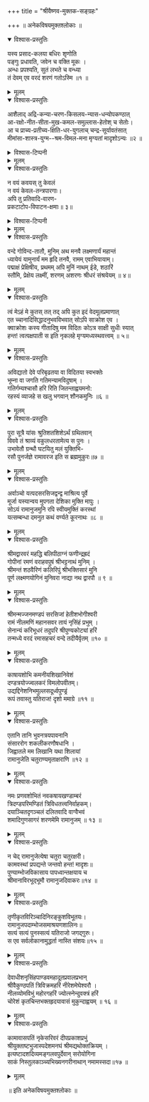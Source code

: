 +++
title = "श्रीवैष्णव-मुक्तक-सङ्ग्रहः"

+++
॥ अनेकविषयमुक्तश्लोकाः ॥  


<details open><summary>विश्वास-प्रस्तुतिः</summary>

यस्य प्रसाद-कलया बधिरः शृणोति  
पङ्गुः प्रधावति, जवेन च वक्ति मूकः ।  
अन्धः प्रपश्यति, सुतं लभते च वन्ध्या  
तं देवम् एव वरदं शरणं गतोऽस्मि ॥१ ॥
</details>

<details><summary>मूलम्</summary>

यस्य प्रसादकलया बधिरः शृणोति  
पङ्गुः प्रधावति जवेन च वक्ति मूकः ।  
अन्धः प्रपश्यति सुतं लभते च वन्ध्या  
तं देवमेव वरदं शरणं गतोऽस्मि ॥१ ॥
</details>


<details open><summary>विश्वास-प्रस्तुतिः</summary>

आशैलाद् अद्रि-कन्या-चरण-किसलय-न्यास-धन्योपकण्ठात्  
आ-रक्षो-नीत-सीता-मुख-कमल-समुल्लास-हेतोश् च सेतोः।  
आ च प्राच्य-प्रतीच्य-क्षिति-धर-युगलाच् चन्द्र-सूर्यावतंसात्  
मीमांसा-शास्त्र-युग्म--श्रम-विमल-मना मृग्यतां मादृशोऽन्यः ॥२ ॥
</details>

<details><summary>विश्वास-टिप्पनी</summary>

यामुनप्रौढोक्ती राजसभायां वादारम्भ इति श्रूयते। 
</details>


<details><summary>मूलम्</summary>

आशैलादद्रिकन्याचरणकिसलयन्यासधन्योपकण्ठात्  
आरक्षोनीतसीतामुखकमलसमुल्लासहेतोश्च सेतोः।  
आचप्राच्यप्रतीच्यक्षितिधरयुगलाच्चन्द्रसूर्यावतंसात्  
मीमांसाशास्त्रयुग्मश्रमविमलमना मृग्यतां मादृशोऽन्यः ॥२ ॥
</details>


<details open><summary>विश्वास-प्रस्तुतिः</summary>

न वयं कवयस् तु केवलं  
न वयं केवल-तन्त्रपारगाः।  
अपि तु प्रतिवादि-वारण-  
प्रकटाटोप-विपाटन-क्षमाः॥ ३॥
</details>

<details><summary>विश्वास-टिप्पनी</summary>

यामुनप्रौढोक्ती राजसभायां वादारम्भ इति श्रूयते।
</details>

<details><summary>मूलम्</summary>

न वयं कवयस्तु केवलं  
न वयं केवलतन्त्रपारगाः।  
अपि तु प्रतिवादिवारण  
प्रकटाटोपविपाटनक्षमाः॥ ३॥
</details>


<details open><summary>विश्वास-प्रस्तुतिः</summary>

वन्दे गोविन्द-तातौ, मुनिम् अथ मनवै लक्ष्मणार्यं महान्तं  
ध्यायेयं यामुनार्यं मम हृदि तनवै, रामम् एवाभियायाम्।  
पद्माक्षं प्रेक्षिषीय, प्रथमम् अपि मुनिं नाथम् ईडे, शठारिं  
स्तौमि, प्रेक्षेय लक्ष्मीं, शरणम् अशरणः श्रीधरं संश्रयेयम् ॥ ४॥
</details>

<details><summary>मूलम्</summary>

वन्दे गोविन्दतातौ मुनिमथ मनवै लक्ष्मणार्यं महान्तं  
ध्यायेयं यामुनार्यं मम हृदि तनवैराममेवाभियायाम्।  
पद्माक्षं प्रेक्षिषीय प्रथममपि मुनि नाथमीडे शठारि  
स्तौमि प्रेक्षेय लक्ष्मीं शरणमशरणः श्रीधरं संश्रयेयम् ॥ ४॥
</details>


<details open><summary>विश्वास-प्रस्तुतिः</summary>

त्वं मेऽहं मे कुतस् तत् तद् अपि कुत इदं वेदमूलप्रमाणात्  
एत च्चानादिसिद्धादनुभवविभवात् सोऽपि साक्रोश एव ।  
क्वाक्रोशः कस्य गीतादिषु मम विदितः कोऽत्र साक्षी सुधीः स्यात्  
हन्त! त्वत्पक्षपाती स इति नृकलहे मृग्यमध्यस्थवत्त्वम् ॥ ५॥
</details>

<details><summary>मूलम्</summary>

त्वं मेऽहं मे कुतस्तत् तदपि कुत इदं वेदमूलप्रमाणात्  
एत च्चानादिसिद्धादनुभवविभवात् सोऽपि साक्रोश एव ।  
क्वाक्रोशः कस्य गीतादिषु मम विदितः कोऽत्र साक्षी सुधीः स्यात्  
हन्त! त्वत्पक्षपाती स इति नृकलहे मृग्यमध्यस्थवत्त्वम् ॥ ५॥
</details>


<details open><summary>विश्वास-प्रस्तुतिः</summary>

अविद्यातो देवे परिबृढतया वा विदितया स्वभक्तेः  
भूम्ना वा जगति गतिमन्यामविदुषाम् ।  
गतिर्गम्यश्चासौ हरि रिति जितन्ताह्वयमनो:  
रहस्यं व्याजहे स खलु भगवान् शौनकमुनिः ॥६ ॥
</details>

<details><summary>मूलम्</summary>

अविद्यातो देवे परिबृढतया वा विदितया स्वभक्तेः  
भूम्ना वा जगति गतिमन्यामविदुषाम् ।  
गतिर्गम्यश्चासौ हरि रिति जितन्ताह्वयमनो:  
रहस्यं व्याजहे स खलु भगवान् शौनकमुनिः ॥६ ॥
</details>


<details open><summary>विश्वास-प्रस्तुतिः</summary>

पुरा सूत्रै या॑सः श्रुतिशतशिशेऽर्थं ग्रथितवान्  
विववे तं श्राव्यं वकुलधरतामेत्य स पुनः ।  
उभावेतौ ग्रन्थौ घटयितु मलं युक्तिभि-  
रसौ पुनर्जज्ञे रामावरज इति स ब्रह्ममुकुरः॥७ ॥
</details>

<details><summary>मूलम्</summary>

पुरा सूत्रै या॑सः श्रुतिशतशिशेऽर्थं ग्रथितवान्  
विववे तं श्राव्यं वकुलधरतामेत्य स पुनः ।  
उभावेतौ ग्रन्थौ घटयितु मलं युक्तिभि-  
रसौ पुनर्जज्ञे रामावरज इति स ब्रह्ममुकुरः॥७ ॥
</details>


<details open><summary>विश्वास-प्रस्तुतिः</summary>

अर्वाञ्चो यत्पदसरसिजद्वन्द्व माश्रित्य पूर्वे  
मूर्जा यस्यान्वय मुपगता देशिका मुक्ति मापुः ।  
सोऽयं रामानुजमुनि रपि स्वीयमुक्तिं करस्थां  
यत्सम्बन्धा दमनुत कथं वर्ण्यते कूरनाथः ॥८ ॥
</details>

<details><summary>मूलम्</summary>

अर्वाञ्चो यत्पदसरसिजद्वन्द्व माश्रित्य पूर्वे  
मूर्जा यस्यान्वय मुपगता देशिका मुक्ति मापुः ।  
सोऽयं रामानुजमुनि रपि स्वीयमुक्तिं करस्थां  
यत्सम्बन्धा दमनुत कथं वर्ण्यते कूरनाथः ॥८ ॥
</details>


<details open><summary>विश्वास-प्रस्तुतिः</summary>

श्रीमद्वारवरं महद्धि बलिपीठाग्नं फणीन्द्रह्रदं  
गोपीनां रमणं वराहवपुषं श्रीभट्टनाथं मुनिम् ।  
श्रीमन्तं शठवैरिणं कलिरिपुं श्रीभक्तिसारं मुनि  
पूर्ण लक्ष्मणयोगिनं मुनिवरा नाद्या नथ द्वारपौ ॥ ९ ॥
</details>

<details><summary>मूलम्</summary>

श्रीमद्वारवरं महद्धि बलिपीठाग्नं फणीन्द्रह्रदं  
गोपीनां रमणं वराहवपुषं श्रीभट्टनाथं मुनिम् ।  
श्रीमन्तं शठवैरिणं कलिरिपुं श्रीभक्तिसारं मुनि  
पूर्ण लक्ष्मणयोगिनं मुनिवरा नाद्या नथ द्वारपौ ॥ ९ ॥
</details>


<details open><summary>विश्वास-प्रस्तुतिः</summary>

श्रीमन्मज्जनमण्डपं सरसिजां हेतीशभोगीश्वरी  
रामं नीलमणिं महानसवर तायं नृसिंहं प्रभुम् ।  
सेनान्यं करिभूधरं तदुपरि श्रीपुण्यकोट्यां हरिं  
तन्मध्ये वरदं रमासहचरं वन्दे तदीयैर्वृतम् ॥१० ॥
</details>

<details><summary>मूलम्</summary>

श्रीमन्मज्जनमण्डपं सरसिजां हेतीशभोगीश्वरी  
रामं नीलमणिं महानसवर तायं नृसिंहं प्रभुम् ।  
सेनान्यं करिभूधरं तदुपरि श्रीपुण्यकोट्यां हरिं  
तन्मध्ये वरदं रमासहचरं वन्दे तदीयैर्वृतम् ॥१० ॥
</details>


<details open><summary>विश्वास-प्रस्तुतिः</summary>

काषायशोभि कमनीयशिखानिवेशं  
दण्डत्रयोज्ज्वलकरं विमलोपवीतम्।  
उद्यद्दिनेशनिभमुल्लसदूर्ध्वपुण्ड्रं  
रूपं तवास्तु यतिराज! दृशो ममाग्रे ॥११ ॥
</details>

<details><summary>मूलम्</summary>

काषायशोभि कमनीयशिखानिवेशं  
दण्डत्रयोज्ज्वलकरं विमलोपवीतम्।  
उद्यद्दिनेशनिभमुल्लसदूर्ध्वपुण्ड्रं  
रूपं तवास्तु यतिराज! दृशो ममाग्रे ॥११ ॥
</details>


<details open><summary>विश्वास-प्रस्तुतिः</summary>

एतानि तानि भुवनत्रयपावनानि  
संसाररोग शकलीकरणौषधानि ।  
जिह्वातले मम लिखानि यथा शिलायां  
रामानुजेति चतुराण्यमृताक्षराणि ॥१२ ॥
</details>

<details><summary>मूलम्</summary>

एतानि तानि भुवनत्रयपावनानि  
संसाररोग शकलीकरणौषधानि ।  
जिह्वातले मम लिखानि यथा शिलायां  
रामानुजेति चतुराण्यमृताक्षराणि ॥१२ ॥
</details>


<details open><summary>विश्वास-प्रस्तुतिः</summary>

नमः प्रणवशोभितं नवकषायखण्डाम्बरं  
त्रिदण्डपरिमण्डितं त्रिविधतत्त्वनिर्वाहकम्।  
दयाञ्चितदृगञ्चलं दलितवादि वाग्वैभवं  
शमादिगुणसागरं शरणमेमि रामानुजम् ॥ १३ ॥
</details>

<details><summary>मूलम्</summary>

नमः प्रणवशोभितं नवकषायखण्डाम्बरं  
त्रिदण्डपरिमण्डितं त्रिविधतत्त्वनिर्वाहकम्।  
दयाञ्चितदृगञ्चलं दलितवादि वाग्वैभवं  
शमादिगुणसागरं शरणमेमि रामानुजम् ॥ १३ ॥
</details>


<details open><summary>विश्वास-प्रस्तुतिः</summary>

न चेद् रामानुजेत्येषा चतुरा चतुरक्षरी।  
कामवस्थां प्रपद्यन्ते जन्तवो हन्त! मादृशः॥  
पुण्याम्भोजविकासाय पापध्वान्तक्षयाय च  
श्रीमानाविरभूद्भूमौ रामानुजदिवाकरः॥१४ ॥
</details>

<details><summary>मूलम्</summary>

न चेद् रामानुजेत्येषा चतुरा चतुरक्षरी।  
कामवस्थां प्रपद्यन्ते जन्तवो हन्त! मादृशः॥  
पुण्याम्भोजविकासाय पापध्वान्तक्षयाय च  
श्रीमानाविरभूद्भूमौ रामानुजदिवाकरः॥१४ ॥
</details>


<details open><summary>विश्वास-प्रस्तुतिः</summary>

तृणीकृतविरिञ्चादिनिरङ्कुशविभूतयः।  
रामानुजपदाम्भोजसमाश्रयणशालिनः॥  
सत्यं सत्यं पुनस्सत्यं यतिराजो जगद्गुरुः।  
स एव सर्वलोकानामुद्धर्ता नास्ति संशयः॥१५ ॥
</details>

<details><summary>मूलम्</summary>

तृणीकृतविरिञ्चादिनिरङ्कुशविभूतयः।  
रामानुजपदाम्भोजसमाश्रयणशालिनः॥  
सत्यं सत्यं पुनस्सत्यं यतिराजो जगद्गुरुः।  
स एव सर्वलोकानामुद्धर्ता नास्ति संशयः॥१५ ॥
</details>


<details open><summary>विश्वास-प्रस्तुतिः</summary>

देवाधीशनृसिंहपाण्डवमहादूतप्रवालप्रभान्  
श्रीवैकुण्ठपतिं त्रिविक्रमहरिं नीरेशमेघेश्वरौ ।  
नीलव्योमविभुं महोरगहरिं ज्योत्स्नेन्दुवक्त्रं हरिं  
चोरेशं कृतचिन्तभक्तहृदयावासं मुकुन्दाह्वयम् ॥ १६ ॥
</details>

<details><summary>मूलम्</summary>

देवाधीशनृसिंहपाण्डवमहादूतप्रवालप्रभान्  
श्रीवैकुण्ठपतिं त्रिविक्रमहरिं नीरेशमेघेश्वरौ ।  
नीलव्योमविभुं महोरगहरिं ज्योत्स्नेन्दुवक्त्रं हरिं  
चोरेशं कृतचिन्तभक्तहृदयावासं मुकुन्दाह्वयम् ॥ १६ ॥
</details>


<details open><summary>विश्वास-प्रस्तुतिः</summary>

कामावासपतिं नृकेसरिवरं दीपप्रकाशप्रभुं  
श्रीयुक्ताष्टभुजास्पदेशमनघं श्रीमद्यथोक्तक्रियम् ।  
इत्यष्टादशदिव्यमङ्गलवपुर्देवान् सरोयोगिना  
साकं निस्तुलकाञ्च्यभिख्यनगरीनाथान् नमामस्सदा॥१७ ॥
</details>

<details><summary>मूलम्</summary>

कामावासपतिं नृकेसरिवरं दीपप्रकाशप्रभुं  
श्रीयुक्ताष्टभुजास्पदेशमनघं श्रीमद्यथोक्तक्रियम् ।  
इत्यष्टादशदिव्यमङ्गलवपुर्देवान् सरोयोगिना  
साकं निस्तुलकाञ्च्यभिख्यनगरीनाथान् नमामस्सदा॥१७ ॥
</details>

॥ इति अनेकविषयमुक्तश्लोकाः ॥